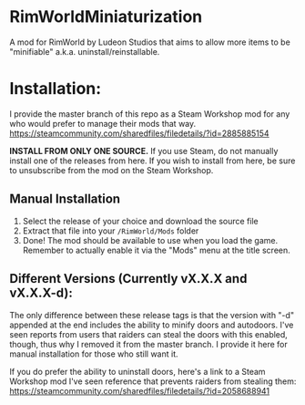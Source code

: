 # RimWorldMiniaturization
A mod for RimWorld by Ludeon Studios that aims to allow more items to be "minifiable" a.k.a. uninstall/reinstallable.

# Installation:

I provide the master branch of this repo as a Steam Workshop mod for any who would prefer to manage their mods that way.
https://steamcommunity.com/sharedfiles/filedetails/?id=2885885154

**INSTALL FROM ONLY ONE SOURCE.**
If you use Steam, do not manually install one of the releases from here.
If you wish to install from here, be sure to unsubscribe from the mod on the Steam Workshop.

## Manual Installation

1. Select the release of your choice and download the source file
2. Extract that file into your `/RimWorld/Mods` folder
3. Done! The mod should be available to use when you load the game. Remember to actually enable it via the "Mods" menu at the title screen.

## Different Versions (Currently vX.X.X and vX.X.X-d):

The only difference between these release tags is that the version with "-d" appended at the end includes the ability to minify doors and autodoors. I've seen reports from users that raiders can steal the doors with this enabled, though, thus why I removed it from the master branch. I provide it here for manual installation for those who still want it.

If you do prefer the ability to uninstall doors, here's a link to a Steam Workshop mod I've seen reference that prevents raiders from stealing them:
https://steamcommunity.com/sharedfiles/filedetails/?id=2058688941
